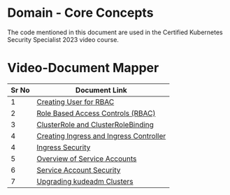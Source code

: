 # Domain - Core Concepts

The code mentioned in this document are used in the Certified Kubernetes Security Specialist 2023 video course.


# Video-Document Mapper

| Sr No | Document Link |
| ------ | ------ |
| 1 | [Creating User for RBAC][PlDa] |
| 2 | [Role Based Access Controls (RBAC)][PlDb] |
| 3 | [ClusterRole and ClusterRoleBinding][PlDc]
| 4 | [Creating Ingress and Ingress Controller][PlDd]
| 4 | [Ingress Security][PlDe] |
| 5 | [Overview of Service Accounts][PlDf] |
| 6 | [Service Account Security][PlDg] |
| 7 | [Upgrading kudeadm Clusters][PlDh] |



   [PlDa]: <https://github.com/zealvora/certified-kubernetes-security-specialist/blob/master/domain-2-cluster-hardening/user-rbac.md>
   [PlDb]: <https://github.com/zealvora/certified-kubernetes-security-specialist/blob/master/domain-2-cluster-hardening/rbac.md>
   [PlDc]: <https://github.com/zealvora/certified-kubernetes-security-specialist/blob/master/domain-2-cluster-hardening/clusterrole.md>
   [PlDd]: <https://github.com/zealvora/certified-kubernetes-security-specialist/blob/master/domain-2-cluster-hardening/deploying-ingress.md>

   [PlDe]: <https://github.com/zealvora/certified-kubernetes-security-specialist/blob/master/domain-2-cluster-hardening/ingress-security.md>
   [PlDf]: <https://github.com/zealvora/certified-kubernetes-security-specialist/blob/master/domain-2-cluster-hardening/service-account.md>

   [PlDg]: <https://github.com/zealvora/certified-kubernetes-security-specialist/blob/master/domain-2-cluster-hardening/sa-security.md>
   [PlDh]: <https://github.com/zealvora/certified-kubernetes-security-specialist/blob/master/domain-2-cluster-hardening/kubeadm-version.md>
